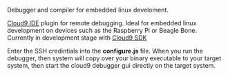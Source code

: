 Debugger and compiler for embedded linux develoment.

<a target="_blank" href="https://get.c9.io/">Cloud9 IDE</a> plugin for remote debugging. Ideal for embedded linux development on devices such as the Raspberry Pi or Beagle Bone. Currently in development stage with <a target="_blank" href="https://cloud9-sdk.readme.io/v0.1/docs">Cloud9 SDK</a> 

Enter the SSH credintials into the <b>configure.js</b> file. When you run the debugger, then system will copy over your binary executable to your target system, then start the cloud9 debugger gui directly on the target system.
